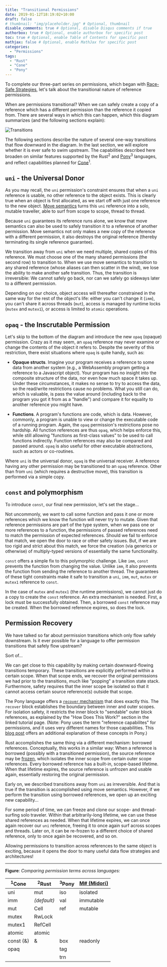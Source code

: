 ```yaml
---
title: "Transitional Permissions"
date: 2019-01-12T18:19:02+10:00
draft: false
# thumbnail: "img/placeholder.jpg" # Optional, thumbnail
disable_comments: true # Optional, disable Disqus comments if true
authorbox: true # Optional, enable authorbox for specific post
toc: true # Optional, enable Table of Contents for specific post
mathjax: false # Optional, enable MathJax for specific post
categories:
  - "Permissions"
tags:
  - "Rust"
  - "Cone"
  - "Pony"
---
```


To complete our three-part series on permissions,
which began with [Race-Safe Strategies](/post/race-safe-strategies/),
let's talk about the transitional nature of reference permissions.

When are permissions transitional?
When we can safely create a copy of a reference which has a different
permission than the reference it copied from.
There are several ways in which this can happen, which this diagram
summarizes (and the following sections explain):

![Transitions](/images/PermissionTransitions.png)

The following sections describe the nature of several one-way transitions
that flow downward in the diagram. In the last section, we will explore whether
it is ever safe to swim upstream.
The capabilities described here broaden on similar features supported by
the Rust<sup>2</sup> and 
[Pony](https://tutorial.ponylang.io/capabilities/reference-capabilities.html)<sup>3</sup>
languages, and reflect capabilities planned for 
[Cone](http://cone.jondgoodwin.com/coneref/refperm.html)<sup>1</sup>.

## `uni` - the Universal Donor ##

As you may recall, the `uni` permission's constraint ensures that when
a `uni` reference is usable, no other reference to the object exists.
This is clearly true when an object is first allocated,
as we start off with just one reference to the new object.
[Move semantics](/post/move-mechanics/) turns
this `uni` reference into a solo, mutable traveller,
able to surf from scope to scope, thread to thread.

Because `uni` guarantees its reference runs alone,
we know that move semantics can also be used to safely transition it to a reference of another permission.
Move semantics not only makes a new copy of the reference with a different permission,
it also destroys the original reference (thereby terminating its single reference guarantee).

We transition away from `uni` when we need
multiple, shared copies of this reference.
We must choose one of the many shared permissions (the second row) to transition to.
When we use move semantics to
transition to any shared reference (whose aliases can then scatter in the wind),
we lose the ability to make another safe transition.
Thus, the transition is irreversible:
We cannot safely go back, nor can we safely go sideways later to a different permission.

Depending on our choice, object access will thereafter constrained in the same
way for the rest of the object's life:  either you can't change it (`imm`),
you can't share it across threads (`mut`),
access is managed by runtime locks (`mutex` and `mutex1`),
or access is limited to `atomic` operations.

## `opaq` - the Inscrutable Permission

Let's skip to the bottom of the diagram and introduce the new `opaq` (opaque) permission.
Crazy as it may seem, an `opaq` reference may never examine or change the
contents of the object it refers to.
Despite the severity of this restriction, there exist situations where
`opaq` is quite handy, such as:

- **Opaque structs**.
  Imagine your program receives a reference to some data from another system
  (e.g., a WebAssembly program getting a reference to a Javascript object).
  Your program has no insight into the composite structure of the data,
  nor even how much space it takes up.
  Under these circumstances, it makes no sense to try to access the data,
  so the read/write restrictions cause no problems.
  What you still can do, which is valuable, is pass the value around
  (including back to the program you got it from as a "handle")
  and compare it for equality to another reference you might have.

- **Functions**.
  A program's functions are code, which is data.
  However, commonly, a program is unable to view or change the executable code of
  a running program. Again, the `opaq` permission's restrictions pose no hardship.
  All function references are thus `opaq`, which helps enforce this,
  while still allowing "functions as first-class values" to be used to
  call functions indirectly. Function references may also be compared and passed around.
  `opaq` is also useful for other executable abstractions,
  such as actors or co-routines.
  
Where `uni` is the universal donor, `opaq` is the universal receiver.
A reference having any other permission may be transitioned to an `opaq` reference.
Other than from `uni` (which requires a destructive move), this transition is
performed via a simple copy.

## `const` and polymorphism ##

To introduce `const`, our final new permission, let's set the stage...

Not uncommonly, we want to call some function and pass it one or more references
which we know the function will never try to mutate.
Given that reference permissions are part of the type system,
when we pass one or more references to a function, the permissions of passed references
need to match the permission of expected references. 
Should we fail to enforce that match,
we open the door to race or other safety issues.
But, if we are too rigid and strict about this match, 
we force the creation (via generics or otherwise) of
multiply-typed versions of essentially the same functionality.

`const` offers a simple fix to this polymorphic challenge.
Like `imm`, `const` prevents the function from changing the value.
Unlike `imm`, it also prevents the function from sending the reference to another thread.
The guarantees of these tight constraints
make it safe to transition a `uni`, `imm`, `mut`, `mutex` or `mutex1`
reference to `const`.

In the case of `mutex` and `mutex1` (the runtime permissions),
we cannot just do a copy to create the `const` reference.
An extra mechanism is needed.
First, a lock must be successfully obtained.
Then, a borrowed `const` reference may be created.
When the borrowed reference expires, so does the lock.

## Permission Recovery ##

We have talked so far about permission transitions which only flow safely downstream.
Is it ever possible for a language to offer permission transitions that safely flow
upstream?

Sort of...

We can get close to this capability by making certain downward-flowing transitions temporary.
These transitions are explicitly performed within a certain scope.
When that scope ends, we recover the original permissions we had prior to the transitions,
much like "popping" a transition state stack.
Furthermore, safety requires that the inner scope be isolated so that it cannot
access certain source reference(s) outside that scope.

The Pony language offers a 
[`recover` mechanism](https://tutorial.ponylang.io/capabilities/recovering-capabilities.html)
that does exactly this.
The `recover` block establishes the boundary between inner and outer scopes.
For isolation safety, it restricts the inner block to "sendable" outer block references,
as explained by the "How Does This Work?" section in the linked tutorial page.
(Note: Pony uses the term "reference capabilites" for permissions,
and it uses very different names for those capabilities.
This [blog post](https://bluishcoder.co.nz/2017/07/31/reference_capabilities_consume_recover_in_pony.html)
offers an additional explanation of these concepts in Pony.)

Rust accomplishes the same thing via a different mechanism: borrowed references.
Conceptually, this works in a similar way:
When a reference is borrowed (possibly with a transitioned permission), the source reference may be
[frozen](https://doc.rust-lang.org/rust-by-example/scope/borrow/freeze.html),
which isolates the inner scope from certain outer scope references.
Every borrowed reference has a built-in, scope-based lifetime.
When that lifetime expires, the source reference is unfrozen and usable again,
essentially restoring the original permission.

Early on, we described transitions away from `uni` as irreversible.
And that is true if the transition is accomplished using move semantics.
However, if we perform the transition using borrowed references,
we open up an exciting new capability...

For some period of time, we can freeze and clone our 
scope- and thread-surfing solo traveler.
Within that arbitrarily-long lifetime, we can use these shared references as needed.
When that lifetime expires, we can once again recover our `uni` reference,
freeing it to once again surf across scopes and threads.
Later on, it can be re-frozen to a different choice of shared reference,
only to once again be recovered, and so on.

Allowing permissions to transition across references to the same object
is exciting, because it opens the door to
many useful data flow strategies and architectures!

--------------------------

**Figure**: *Comparing permission terms across languages:*

**<sup>1</sup>Cone** | <sup>2</sup>**Rust** | <sup>3</sup>**Pony** | **[M# (Midori)](http://joeduffyblog.com/2016/11/30/15-years-of-concurrency/)**
---------|----------|----------|----------------
uni      | mut      | iso      | isolated
imm      | *(default)* | val   | immutable
mut      | Cell     | ref      | mutable
mutex    | RwLock   |          |
mutex1   | RefCell  |          |
atomic   | atomic   |          |
const (&) | &        | box      | readonly
opaq     |          | tag      |
         |          | trn      |